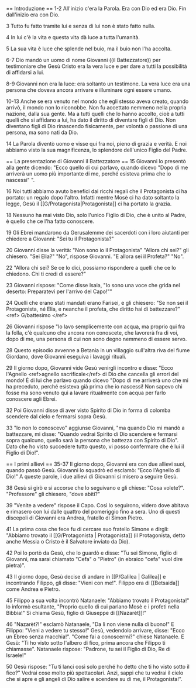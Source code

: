 == Introduzione ==
1-2 All'inizio c'era la Parola. Era con Dio ed era Dio. Fin dall'inizio era con Dio.

3 Tutto fu fatto tramite lui e senza di lui non è stato fatto nulla.

4 In lui c'è la vita e questa vita dà luce a tutta l'umanità.

5 La sua vita è luce che splende nel buio, ma il buio non l'ha accolta.

6-7 Dio mandò un uomo di nome Giovanni ((il Battezzatore)) per testimoniare che Gesù Cristo era la vera luce e per dare a tutti la possibilità di affidarsi a lui.

8-9 Giovanni non era la luce: era soltanto un testimone. La vera luce era una persona che doveva ancora arrivare e illuminare ogni essere umano.

10-13 Anche se era venuto nel mondo che egli stesso aveva creato, quando arrivò, il mondo non lo riconobbe.
Non fu accettato nemmeno nella propria nazione, dalla sua gente. Ma a tutti quelli che lo hanno accolto, cioè a tutti quelli che si affidano a lui, ha dato il diritto di diventare figli di Dio. Non diventano figli di Dio rinascendo fisicamente, per volontà o passione di una persona, ma sono nati da Dio.

14 La Parola diventò uomo e visse qui fra noi, pieno di grazia e verità. E noi abbiamo visto la sua magnificenza, lo splendore dell'unico Figlio del Padre.

== La presentazione di Giovanni il Battezzatore ==
15 Giovanni lo presentò alla gente dicendo: "Ecco quello di cui parlavo, quando dicevo "Dopo di me arriverà un uomo più importante di me, perché esisteva prima che io nascessi" ".

16 Noi tutti abbiamo avuto benefici dai ricchi regali che il Protagonista ci ha portato: un regalo dopo l'altro. Infatti mentre Mosè ci ha dato soltanto la legge, Gesù il [[G/Protagonista|Protagonista]] ci ha portato la grazia.

18 Nessuno ha mai visto Dio, solo l'unico Figlio di Dio, che è unito al Padre, è quello che ce l'ha fatto conoscere.

19 Gli Ebrei mandarono da Gerusalemme dei sacerdoti con i loro aiutanti per chiedere a Giovanni: &quot;Sei tu il Protagonista?&quot;

20 Giovanni disse la verità: &quot;Non sono io il Protagonista&quot; &quot;Allora chi sei?&quot; gli chiesero. &quot;Sei Elia?&quot; &quot;No&quot;, rispose Giovanni. &quot;E allora sei il Profeta?&quot; &quot;No&quot;.

22 &quot;Allora chi sei? Se ce lo dici, possiamo rispondere a quelli che ce lo chiedono. Chi ti credi di essere?&quot;

23 Giovanni rispose: &quot;Come disse Isaia, &quot;Io sono una voce che grida nel deserto: Preparatevi per l'arrivo del Capo!&quot;&quot;

24 Quelli che erano stati mandati erano Farisei, e gli chiesero: &quot;Se non sei il Protagonista, né Elia, e neanche il profeta, che diritto hai di battezzare?&quot; &lt;ref&gt; G/battesimo &lt;/ref&gt;

26 Giovanni rispose &quot;Io lavo semplicemente con acqua, ma proprio qui fra la folla, c'è qualcuno che ancora non conoscete, che lavorerà fra di voi, dopo di me, una persona di cui non sono degno nemmeno di essere servo. 

28 Questo episodio avvenne a Betania in un villaggio sull'altra riva del fiume Giordano, dove Giovanni eseguiva i lavaggi rituali.

29 Il giorno dopo, Giovanni vide Gesù venirgli incontro e disse: &quot;Ecco l'Agnello &lt;ref&gt;agnello sacrificale&lt;/ref&gt; di Dio che cancella gli errori del mondo! È di lui che parlavo quando dicevo &quot;Dopo di me arriverà uno che mi ha preceduto, perché esisteva già prima che io nascessi! Non sapevo chi fosse ma sono venuto qui a lavare ritualmente con acqua per farlo conoscere agli Ebrei.

32 Poi Giovanni disse di aver visto Spirito di Dio in forma di colomba scendere dal cielo e fermarsi sopra Gesù.

33 &quot;Io non lo conoscevo&quot; aggiunse Giovanni, &quot;ma quando Dio mi mandò a battezzare, mi disse: &quot;Quando vedrai Spirito di Dio scendere e fermarsi sopra qualcuno, quello sarà la persona che battezza con Spirito di Dio&quot;. Dato che ho visto succedere tutto questo, vi posso confermare che è lui il Figlio di Dio!&quot;.

== I primi allievi ==
35-37 Il giorno dopo, Giovanni era con due allievi suoi, quando passò Gesù. Giovanni lo squadrò ed esclamò: &quot;Ecco l'Agnello di Dio!&quot; A queste parole, i due allievi di Giovanni si misero a seguire Gesù.

38 Gesù si girò e si accorse che lo seguivano e gli chiese: &quot;Cosa volete?&quot;. &quot;Professore&quot; gli chiesero, &quot;dove abiti?&quot;

39 &quot;Venite a vedere&quot; rispose il Capo. Così lo seguirono, videro dove abitava e rimasero con lui dalle quattro del pomeriggio fino a sera. Uno di questi discepoli di Giovanni era Andrea, fratello di Simon Pietro.

41 La prima cosa che fece fu di cercare suo fratello Simone e dirgli: &quot;Abbiamo trovato il [[G/Protagonista | Protagonista]] (il Protagonista, detto anche Messia o Cristo è il Salvatore inviato da Dio).

42 Poi lo portò da Gesù, che lo guardò e disse: &quot;Tu sei Simone, figlio di Giovanni, ma sarai chiamato &quot;Cefa&quot; o &quot;Pietro&quot; (in ebraico &quot;cefa&quot; vuol dire pietra)&quot;.

43 Il giorno dopo, Gesù decise di andare in [[P/Galilea | Galilea]] e incontrando Filippo, gli disse: &quot;Vieni con me!&quot;. Filippo era di [[Betsaida]] come Andrea e Pietro.

45 Filippo a sua volta incontrò Natanaele: &quot;Abbiamo trovato il Protagonista!&quot; lo informò esultante, &quot;Proprio quello di cui parlano Mosè e i profeti nella Bibbia!&quot; Si chiama Gesù, figlio di Giuseppe di [[Nazarèt]]!&quot;

46 &quot;Nazarèt?!&quot; esclamò Natanaele, &quot;Da lì non viene nulla di buono!&quot; E Filippo: &quot;Vieni a vedere tu stesso!&quot; Gesù, vedendolo arrivare, disse: &quot;Ecco un Ebreo senza macchia!&quot;. &quot;Come fai a conoscermi?&quot; chiese Natanaele. E Gesù: &quot;Ti ho visto sotto l'albero di fico, prima ancora che Filippo ti chiamasse&quot;. Natanaele rispose: &quot;Padrone, tu sei il Figlio di Dio, Re di Israele!&quot; 

50 Gesù rispose: &quot;Tu ti lanci così solo perché ho detto che ti ho visto sotto il fico?&quot; Vedrai cose molto più spettacolari. Anzi, sappi che tu vedrai il cielo che si apre e gli angeli di Dio salire e scendere su di me, il Protagonista!&quot;.
